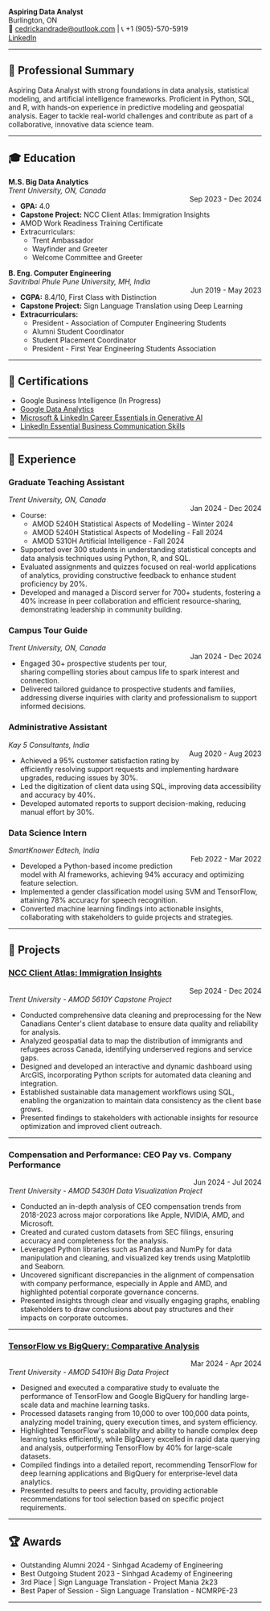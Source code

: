 **Aspiring Data Analyst**  
Burlington, ON  
📧 cedrickandrade@outlook.com | 📞 +1 (905)-570-5919  
[LinkedIn](https://www.linkedin.com/in/cedrick-andrade)

---

## 📝 Professional Summary

Aspiring Data Analyst with strong foundations in data analysis, statistical modeling, and artificial intelligence frameworks. Proficient in Python, SQL, and R, with hands-on experience in predictive modeling and geospatial analysis. Eager to tackle real-world challenges and contribute as part of a collaborative, innovative data science team.

---

## 🎓 Education

**M.S. Big Data Analytics**  
*Trent University, ON, Canada*  
<span style="float: right;">Sep 2023 - Dec 2024</span>  
- **GPA:** 4.0  
- **Capstone Project:** NCC Client Atlas: Immigration Insights  
- AMOD Work Readiness Training Certificate  
- Extracurriculars:
  - Trent Ambassador
  - Wayfinder and Greeter
  - Welcome Committee and Greeter

**B. Eng. Computer Engineering**  
*Savitribai Phule Pune University, MH, India*  
<span style="float: right;">Jun 2019 - May 2023</span>  
- **CGPA:** 8.4/10, First Class with Distinction  
- **Capstone Project:** Sign Language Translation using Deep Learning
- **Extracurriculars:**
  - President - Association of Computer Engineering Students
  - Alumni Student Coordinator
  - Student Placement Coordinator
  - President - First Year Engineering Students Association 

---

## 📜 Certifications

- Google Business Intelligence (In Progress)
- [Google Data Analytics](https://coursera.org/share/9d6ff8913a8ed43c8f5b5f7de49f8881)
- [Microsoft & LinkedIn Career Essentials in Generative AI](https://www.linkedin.com/learning/certificates/79ad4501f822c922c932d84b64b0435e59e71d375e70461e440b718c71367685) 
- [LinkedIn Essential Business Communication Skills](https://www.linkedin.com/learning/certificates/40d38cb3e30c908fca6f9a428f352cbf0c64fff8c121b7ff634def0c86de9967) 

---

## 💼 Experience

### Graduate Teaching Assistant  
*Trent University, ON, Canada*  
<span style="float: right;">Jan 2024 - Dec 2024</span>  
- Course:  
  - AMOD 5240H Statistical Aspects of Modelling - Winter 2024 
  - AMOD 5240H Statistical Aspects of Modelling - Fall 2024 
  - AMOD 5310H Artificial Intelligence - Fall 2024 
-  Supported over 300 students in understanding statistical concepts and data analysis techniques using Python, R, and SQL. 
- Evaluated assignments and quizzes focused on real-world applications of analytics, providing constructive 
feedback to enhance student proficiency by 20%. 
- Developed and managed a Discord server for 700+ students, fostering a 40% increase in peer collaboration and efficient resource-sharing, demonstrating leadership in community building.

### Campus Tour Guide
*Trent University, ON, Canada*  
<span style="float: right;">Jan 2024 - Dec 2024</span> 
- Engaged 30+ prospective students per tour, sharing compelling stories about campus life to spark interest and connection.  
- Delivered tailored guidance to prospective students and families, addressing diverse inquiries with clarity and professionalism to support informed decisions. 

### Administrative Assistant  
*Kay 5 Consultants, India*  
<span style="float: right;">Aug 2020 - Aug 2023</span>  
- Achieved a 95% customer satisfaction rating by efficiently resolving support requests and implementing hardware upgrades, reducing issues by 30%. 
- Led the digitization of client data using SQL, improving data accessibility and accuracy by 40%.  
- Developed automated reports to support decision-making, reducing manual effort by 30%. 

### Data Science Intern  
*SmartKnower Edtech, India*  
<span style="float: right;">Feb 2022 - Mar 2022</span>  
- Developed a Python-based income prediction model with AI frameworks, achieving 94% accuracy and optimizing feature selection. 
- Implemented a gender classification model using SVM and TensorFlow, attaining 78% accuracy for speech 
recognition. 
- Converted machine learning findings into actionable insights, collaborating with stakeholders to guide projects and strategies.

---

## 🌟 Projects

### [NCC Client Atlas: Immigration Insights](https://github.com/CedrickAndade/NCC-Client-Atlas)
<span style="float: right;">Sep 2024 - Dec 2024</span>  
*Trent University - AMOD 5610Y Capstone Project*  
- Conducted comprehensive data cleaning and preprocessing for the New Canadians Center's client database to ensure data quality and reliability for analysis.  
- Analyzed geospatial data to map the distribution of immigrants and refugees across Canada, identifying underserved regions and service gaps.  
- Designed and developed an interactive and dynamic dashboard using ArcGIS, incorporating Python scripts for automated data cleaning and integration.  
- Established sustainable data management workflows using SQL, enabling the organization to maintain data consistency as the client base grows.  
- Presented findings to stakeholders with actionable insights for resource optimization and improved client outreach.  

---

### Compensation and Performance: CEO Pay vs. Company Performance  
<span style="float: right;">Jun 2024 - Jul 2024</span>  
*Trent University - AMOD 5430H Data Visualization Project*  
- Conducted an in-depth analysis of CEO compensation trends from 2018-2023 across major corporations like Apple, NVIDIA, AMD, and Microsoft.  
- Created and curated custom datasets from SEC filings, ensuring accuracy and completeness for the analysis.  
- Leveraged Python libraries such as Pandas and NumPy for data manipulation and cleaning, and visualized key trends using Matplotlib and Seaborn.  
- Uncovered significant discrepancies in the alignment of compensation with company performance, especially in Apple and AMD, and highlighted potential corporate governance concerns.  
- Presented insights through clear and visually engaging graphs, enabling stakeholders to draw conclusions about pay structures and their impacts on corporate outcomes.  

---

### [TensorFlow vs BigQuery: Comparative Analysis](https://github.com/CedrickAndade/TensorFlow-vs-BigQuery-A-Comparative-Analysis) 
<span style="float: right;">Mar 2024 - Apr 2024</span>  
*Trent University - AMOD 5410H Big Data Project*  
- Designed and executed a comparative study to evaluate the performance of TensorFlow and Google BigQuery for handling large-scale data and machine learning tasks.  
- Processed datasets ranging from 10,000 to over 100,000 data points, analyzing model training, query execution times, and system efficiency.  
- Highlighted TensorFlow's scalability and ability to handle complex deep learning tasks efficiently, while BigQuery excelled in rapid data querying and analysis, outperforming TensorFlow by 40% for large-scale datasets.  
- Compiled findings into a detailed report, recommending TensorFlow for deep learning applications and BigQuery for enterprise-level data analytics.  
- Presented results to peers and faculty, providing actionable recommendations for tool selection based on specific project requirements.  

---

## 🏆 Awards

- Outstanding Alumni 2024 - Sinhgad Academy of Engineering
- Best Outgoing Student 2023 - Sinhgad Academy of Engineering 
- 3rd Place | Sign Language Translation - Project Mania 2k23 
- Best Paper of Session - Sign Language Translation - NCMRPE-23 

---



